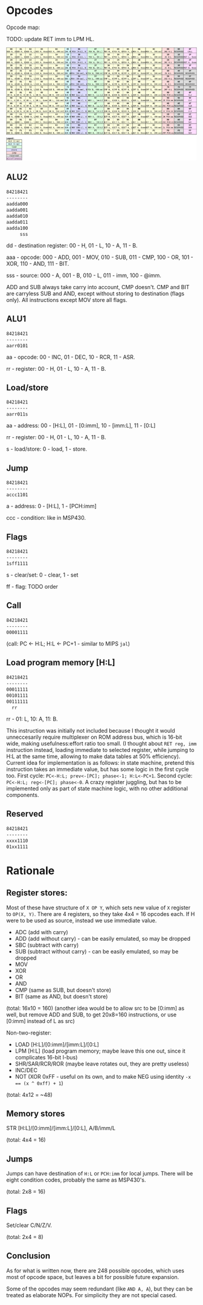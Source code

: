 # Opcodes

Opcode map:

TODO: update RET imm to LPM HL.

![map](images/opcode_map.png?raw=true)

## ALU2

```
84218421
--------
aadda000
aadda001
aadda010
aadda011
aadda100
     sss
```

dd - destination register: 00 - H, 01 - L, 10 - A, 11 - B.

aaa - opcode: 000 - ADD, 001 - MOV, 010 - SUB, 011 - CMP, 100 - OR, 101 - XOR, 110 - AND, 111 - BIT.

sss - source: 000 - A, 001 - B, 010 - L, 011 - imm, 100 - @imm.

ADD and SUB always take carry into account, CMP doesn't. CMP and BIT are carryless SUB and AND, except
without storing to destination (flags only). All instructions except MOV store all flags.

## ALU1

```
84218421
--------
aarr0101
```

aa - opcode: 00 - INC, 01 - DEC, 10 - RCR, 11 - ASR.

rr - register: 00 - H, 01 - L, 10 - A, 11 - B.

## Load/store

```
84218421
--------
aarr011s
```

aa - address: 00 - [H:L], 01 - [0:imm], 10 - [imm:L], 11 - [0:L]

rr - register: 00 - H, 01 - L, 10 - A, 11 - B.

s - load/store: 0 - load, 1 - store.

## Jump

```
84218421
--------
accc1101
```

a - address: 0 - [H:L], 1 - [PCH:imm]

ccc - condition: like in MSP430.

## Flags

```
84218421
--------
1sff1111
```

s - clear/set: 0 - clear, 1 - set

ff - flag: TODO order

## Call

```
84218421
--------
00001111
```

(call: PC <- H:L; H:L <- PC+1 - similar to MIPS `jal`)

## Load program memory [H:L]

```
84218421
--------
00011111
00101111
00111111
  rr
```

rr - 01: L, 10: A, 11: B.

This instruction was initially not included because I thought it would unneccesarily require
multiplexer on ROM address bus, which is 16-bit wide, making usefulness:effort ratio too small.
(I thought about `RET reg, imm` instruction instead, loading immediate to selected register, while
jumping to H:L at the same time, allowing to make data tables at 50% efficiency). Current idea for
implementation is as follows: in state machine, pretend this instruction takes an immediate value,
but has some logic in the first cycle too. First cycle: `PC<-H:L; prev<-[PC]; phase<-1; H:L<-PC+1`.
Second cycle: `PC<-H:L; reg<-[PC]; phase<-0`. A crazy register juggling, but has to be implemented
only as part of state machine logic, with no other additional components.

## Reserved

```
84218421
--------
xxxx1110
01xx1111
```

# Rationale

## Register stores:

Most of these have structure of `X OP Y`, which sets new value of `X` register to `OP(X, Y)`.
There are 4 registers, so they take 4x4 = 16 opcodes each. If H were to be used as source,
instead we use immediate value.
- ADC (add with carry)
- ADD (add without carry) - can be easily emulated, so may be dropped
- SBC (subtract with carry)
- SUB (subtract without carry) - can be easily emulated, so may be dropped
- MOV
- XOR
- OR
- AND
- CMP (same as SUB, but doesn't store)
- BIT (same as AND, but doesn't store)

(total: 16x10 = 160)
(another idea would be to allow src to be [0:imm] as well, but remove ADD and SUB, to get 20x8=160
instructions, or use [0:imm] instead of L as src)

Non-two-register:
- LOAD [H:L]/[0:imm]/[imm:L]/[0:L]
- LPM [H:L] (load program memory; maybe leave this one out, since it complicates 16-bit I-bus)
- SHR/SAR/RCR/ROR (maybe leave rotates out, they are pretty useless)
- INC/DEC
- NOT (XOR 0xFF - useful on its own, and to make NEG using identity `-x == (x ^ 0xff) + 1`)

(total: 4x12 = ~48)

## Memory stores

STR [H:L]/[0:imm]/[imm:L]/[0:L], A/B/imm/L

(total: 4x4 = 16)

## Jumps

Jumps can have destination of `H:L` or `PCH:imm` for local jumps. There will be eight condition
codes, probably the same as MSP430's.

(total: 2x8 = 16)

## Flags

Set/clear C/N/Z/V.

(total: 2x4 = 8)

## Conclusion

As for what is written now, there are 248 possible opcodes, which uses most of opcode space, but
leaves a bit for possible future expansion.

Some of the opcodes may seem redundant (like `AND A, A`), but they can be treated as elaborate NOPs.
For simplicity they are not special cased.
